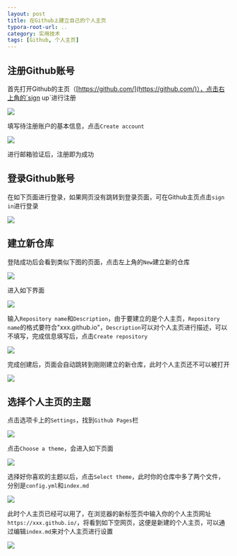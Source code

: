 ```yaml
---
layout: post
title: 在Github上建立自己的个人主页
typora-root-url: ..
category: 实用技术
tags: [Github, 个人主页]
---
```


## 注册Github账号

首先打开Github的主页（[https://github.com/](https://github.com/)），点击右上角的`sign up`进行注册

![](/assets/img/posts/4a1e4f05e85df24eaa00c6972f38d343.png)

填写待注册账户的基本信息，点击`Create account`

![](/assets/img/posts/3d00658fb60ff397c58697569eb332e5.png)

进行邮箱验证后，注册即为成功

## 登录Github账号

在如下页面进行登录，如果网页没有跳转到登录页面，可在Github主页点击`sign in`进行登录

![](/assets/img/posts/c29be5d9162f670cd7d2c03b71194659.png)

## 建立新仓库

登陆成功后会看到类似下图的页面，点击左上角的`New`建立新的仓库

![](/assets/img/posts/ea0d4adb6a932bedb60e09e97d089636.png)

进入如下界面

![](/assets/img/posts/980826da89d1ceba6aa2d4a25bf583df.png)

输入`Repository name`和`Description`，由于要建立的是个人主页，`Repository name`的格式要符合\"xxx.github.io\"，`Description`可以对个人主页进行描述，可以不填写，完成信息填写后，点击`Create repository`

![](/assets/img/posts/7fa932b6a3a23b85c262873549350d9a.png)

完成创建后，页面会自动跳转到刚刚建立的新仓库，此时个人主页还不可以被打开

![](/assets/img/posts/324d44bd08ebc1acf9136941516da498.png)

## 选择个人主页的主题

点击选项卡上的`Settings`，找到`Github Pages`栏

![](/assets/img/posts/896da30b3ca89966f31eda9818060f35.png)

点击`Choose a theme`，会进入如下页面

![](/assets/img/posts/2d789b03648ce9be148615b674430ab2.png)

选择好你喜欢的主题以后，点击`Select theme`，此时你的仓库中多了两个文件，分别是`config.yml`和`index.md`

![](/assets/img/posts/65107de7bcaf2b96ed0848361e32a9f6.png)

此时个人主页已经可以用了，在浏览器的新标签页中输入你的个人主页网址`https://xxx.github.io/`，将看到如下空网页，这便是新建的个人主页，可以通过编辑`index.md`来对个人主页进行设置

![](/assets/img/posts/f9b27e9bb5c6fcc4396f1a8e80d44572.png)